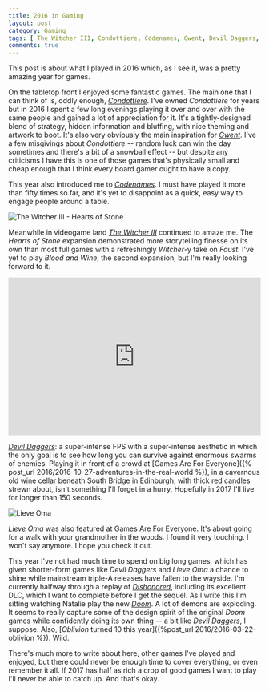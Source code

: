 ```yaml
---
title: 2016 in Gaming
layout: post
category: Gaming
tags: [ The Witcher III, Condottiere, Codenames, Gwent, Devil Daggers, Lieve Oma, Doom (2016), Dishonored ]
comments: true
---
```


This post is about what I played in 2016 which, as I see it, was a pretty amazing year for games.

On the tabletop front I enjoyed some fantastic games. The main one that I can think of is, oddly enough, [*Condottiere*](https://www.fantasyflightgames.com/en/products/condottiere/). I've owned *Condottiere* for years but in 2016 I spent a few long evenings playing it over and over with the same people and gained a lot of appreciation for it. It's a tightly-designed blend of strategy, hidden information and bluffing, with nice theming and artwork to boot. It's also very obviously the main inspiration for [*Gwent*](https://www.playgwent.com/en). I've a few misgivings about *Condottiere* -- random luck can win the day sometimes and there's a bit of a snowball effect -- but despite any criticisms I have this is one of those games that's physically small and cheap enough that I think every board gamer ought to have a copy.

This year also introduced me to [*Codenames*](https://boardgamegeek.com/boardgame/178900/codenames). I must have played it more than fifty times so far, and it's yet to disappoint as a quick, easy way to engage people around a table.

![The Witcher III - Hearts of Stone](/images/hearts-of-stone-00.jpg "Hearts of Stone")

Meanwhile in videogame land [*The Witcher III*](http://store.steampowered.com/app/292030/) continued to amaze me. The *Hearts of Stone* expansion demonstrated more storytelling finesse on its own than most full games with a refreshingly *Witcher*-y take on *Faust*. I've yet to play *Blood and Wine*, the second expansion, but I'm really looking forward to it.

<iframe width="100%" height="315" src="https://www.youtube.com/embed/HskOcc1ILAM" frameborder="0" allowfullscreen></iframe>

[*Devil Daggers*](http://devildaggers.com/): a super-intense FPS with a super-intense aesthetic in which the only goal is to see how long you can survive against enormous swarms of enemies. Playing it in front of a crowd at [Games Are For Everyone]({% post_url 2016/2016-10-27-adventures-in-the-real-world %}), in a cavernous old wine cellar beneath South Bridge in Edinburgh, with thick red candles strewn about, isn't something I'll forget in a hurry. Hopefully in 2017 I'll live for longer than 150 seconds.

![Lieve Oma](https://img.itch.io/aW1hZ2UvNTg1OTQvMjYzNTA2LnBuZw==/original/zfR3je.png "Lieve Oma")

[*Lieve Oma*](https://vltmn.itch.io/lieve-oma) was also featured at Games Are For Everyone. It's about going for a walk with your grandmother in the woods. I found it very touching. I won't say anymore. I hope you check it out.

This year I've not had much time to spend on big long games, which has given shorter-form games like *Devil Daggers* and *Lieve Oma* a chance to shine while mainstream triple-A releases have fallen to the wayside. I'm currently halfway through a replay of [*Dishonored*](http://store.steampowered.com/app/205100/), including its excellent DLC, which I want to complete before I get the sequel. As I write this I'm sitting watching Natalie play the new [*Doom*](http://store.steampowered.com/app/379720/). A lot of demons are exploding. It seems to really capture some of the design spirit of the original *Doom* games while confidently doing its own thing -- a bit like *Devil Daggers*, I suppose. Also, [*Oblivion* turned 10 this year]({%post_url 2016/2016-03-22-oblivion %}). Wild.

There's much more to write about here, other games I've played and enjoyed, but there could never be enough time to cover everything, or even remember it all. If 2017 has half as rich a crop of good games I want to play I'll never be able to catch up. And that's okay.
